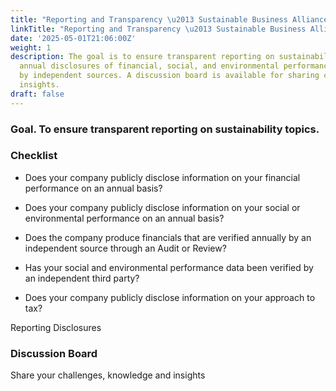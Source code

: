 ```yaml
---
title: "Reporting and Transparency \u2013 Sustainable Business Alliance"
linkTitle: "Reporting and Transparency \u2013 Sustainable Business Alliance"
date: '2025-05-01T21:06:00Z'
weight: 1
description: The goal is to ensure transparent reporting on sustainability, including
  annual disclosures of financial, social, and environmental performance, verified
  by independent sources. A discussion board is available for sharing challenges and
  insights.
draft: false
---
```



### Goal. To ensure transparent reporting on sustainability topics.

### Checklist

- Does your company publicly disclose information on your financial performance on an annual basis?

- Does your company publicly disclose information on your social or environmental performance on an annual basis?

- Does the company produce financials that are verified annually by an independent source through an Audit or Review?

- Has your social and environmental performance data been verified by an independent third party?

- Does your company publicly disclose information on your approach to tax?

Reporting Disclosures

### Discussion Board

Share your challenges, knowledge and insights